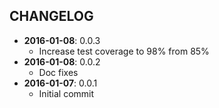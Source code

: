 CHANGELOG
---------
- **2016-01-08**: 0.0.3
  - Increase test coverage to 98% from 85%
- **2016-01-08**: 0.0.2
  - Doc fixes
- **2016-01-07**: 0.0.1
  - Initial commit